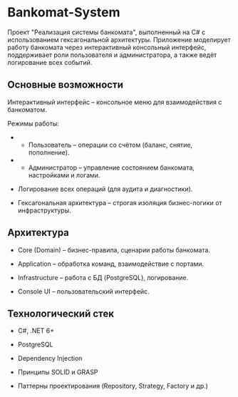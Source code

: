 # Bankomat-System
Проект "Реализация системы банкомата", выполненный на C# с использованием гексагональной архитектуры. Приложение моделирует работу банкомата через интерактивный консольный интерфейс, поддерживает роли пользователя и администратора, а также ведёт логирование всех событий.

## Основные возможности

Интерактивный интерфейс – консольное меню для взаимодействия с банкоматом.

Режимы работы:

* * Пользователь – операции со счётом (баланс, снятие, пополнение).

* * Администратор – управление состоянием банкомата, настройками и логами.

* Логирование всех операций (для аудита и диагностики).

* Гексагональная архитектура – строгая изоляция бизнес-логики от инфраструктуры.

## Архитектура

* Core (Domain) – бизнес-правила, сценарии работы банкомата.

* Application – обработка команд, взаимодействие с портами.

* Infrastructure – работа с БД (PostgreSQL), логирование.

* Console UI – пользовательский интерфейс.

## Технологический стек

* C#, .NET 6+

* PostgreSQL

* Dependency Injection

* Принципы SOLID и GRASP

* Паттерны проектирования (Repository, Strategy, Factory и др.)
